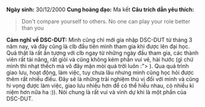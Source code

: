 **Ngày sinh:** 30/12/2000
**Cung hoàng đạo:** Ma kết
**Câu trích dẫn yêu thích:**
> Don't compare yourself to others. No one can play your role better than you

**Cảm nghĩ về DSC-DUT:** Mình cũng chỉ mới gia nhập DSC-DUT từ tháng 3 năm nay, và đây cũng là clb đầu tiên mình tham gia khi được lên đại học. Quả thật là rất ấn tượng với clb ngay từ những ngày đầu tham gia, các thành viên rất tài năng, rất giỏi và cũng không kém phần vui vẻ, hài hước (gì chứ mình thì nhạt thếch mà vô đây mặn mòi quá trời luôn :"> ). Qua quá trình giao lưu, hoạt động, làm việc, tuy chưa lâu nhưng mình cũng học hỏi được thêm rất nhiều điều. Đây sẽ là những trải nghiệm thú vị đối với mình và cũng hi vọng được làm việc, giao lưu nhiều hơn để có thể hiểu nhau, có nhiều kỉ niệm hơn nữa ha :)). Nói chung là rất vui và vinh dự khi là một phần của DSC-DUT.
